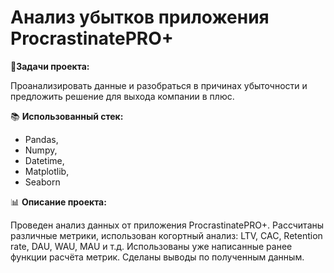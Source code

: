 # Анализ убытков приложения ProcrastinatePRO+

📝__Задачи проекта:__

 Проанализировать данные и разобраться в причинах убыточности и предложить решение для выхода компании в плюс.

📚 __Использованный стек:__ 
- Pandas,
- Numpy,
- Datetime,
- Matplotlib,
- Seaborn

📊 __Описание проекта:__

Проведен анализ данных от приложения ProcrastinatePRO+. Рассчитаны различные метрики, использован когортный анализ: LTV, CAC, Retention rate, DAU, WAU, MAU и т.д. Использованы уже написанные ранее функции расчёта метрик. Сделаны выводы по полученным данным.
